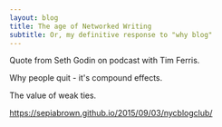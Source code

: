 ```yaml
---
layout: blog
title: The age of Networked Writing
subtitle: Or, my definitive response to "why blog"
---
```


Quote from Seth Godin on podcast with Tim Ferris.

Why people quit - it's compound effects.

The value of weak ties.

https://sepiabrown.github.io/2015/09/03/nycblogclub/